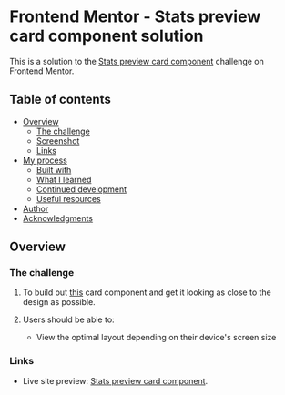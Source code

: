 # Frontend Mentor - Stats preview card component solution

This is a solution to the [Stats preview card component](https://www.frontendmentor.io/challenges/stats-preview-card-component-8JqbgoU62) challenge on Frontend Mentor.

## Table of contents

- [Overview](#overview)
  - [The challenge](#the-challenge)
  - [Screenshot](#screenshot)
  - [Links](#links)
- [My process](#my-process)
  - [Built with](#built-with)
  - [What I learned](#what-i-learned)
  - [Continued development](#continued-development)
  - [Useful resources](#useful-resources)
- [Author](#author)
- [Acknowledgments](#acknowledgments)

## Overview

### The challenge

1. To build out [this](https://www.frontendmentor.io/challenges/stats-preview-card-component-8JqbgoU62) card component and get it looking as close to the design as possible.
2. Users should be able to:

   - View the optimal layout depending on their device's screen size

### Links

- Live site preview: [Stats preview card component](https://your-solution-url.com).
